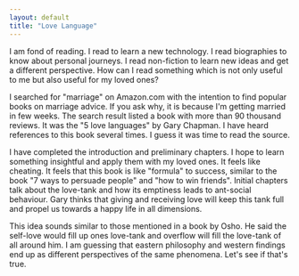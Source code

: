 ```yaml
---
layout: default
title: "Love Language"
---
```


I am fond of reading. I read to learn a new technology. I read biographies to know about personal journeys. I read non-fiction to learn new ideas and get a different perspective. How can I read something which is not only useful to me but also useful for my loved ones?

I searched for "marriage" on Amazon.com with the intention to find popular books on marriage advice. If you ask why, it is because I'm getting married in few weeks. The search result listed a book with more than 90 thousand reviews. It was the "5 love languages" by Gary Chapman. I have heard references to this book several times. I guess it was time to read the source.

I have completed the introduction and preliminary chapters. I hope to learn something insightful and apply them with my loved ones. It feels like cheating. It feels that this book is like "formula" to success, similar to the book "7 ways to persuade people" and "how to win friends". Initial chapters talk about the love-tank and how its emptiness leads to ant-social behaviour. Gary thinks that giving and receiving love will keep this tank full and propel us towards a happy life in all dimensions.

This idea sounds similar to those mentioned in a book by Osho. He said the self-love would fill up ones love-tank and overflow will fill the love-tank of all around him. I am guessing that eastern philosophy and western findings end up as different perspectives of the same phenomena. Let's see if that's true.